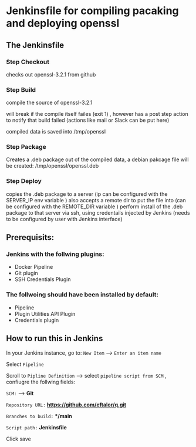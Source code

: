 # Jenkinsfile for compiling pacaking and deploying openssl

## The Jenkinsfile

### Step Checkout
checks out openssl-3.2.1 from github

### Step Build
compile the source of openssl-3.2.1

will break if the compile itself failes (exit 1) , however has a post step action to notify that build failed (actions like mail or Slack can be put here)

compiled data is saved into /tmp/openssl

### Step Package
Creates a .deb package out of the compiled data, a debian pakcage file will be created: /tmp/openssl/openssl.deb

### Step Deploy
copies the .deb package to a server (ip can be configured with the SERVER_IP env variable )
also accepts a remote dir to put the file into (can be configured with the REMOTE_DIR variable )
perform install of the .deb package to that server via ssh, using credentails injected by Jenkins (needs to be configured by user with Jenkins interface)


## Prerequisits:

### Jenkins with the follwing plugins:
 - Docker Pipeline
 - Git plugin
 - SSH Credentials Plugin

###  The follwoing should have been installed by default:
 - Pipeline
 - Plugin Utilities API Plugin
 - Credentials plugin


## How to run this in Jenkins

In your Jenkins instance, go to: `New Item` --> `Enter an item name`

Select `Pipeline`

Scroll to `Pipline Definition` --> select `pipeline script from SCM` , confiugre the follwing fields:

`SCM:` --> __Git__

`Repository URL:` __https://github.com/eftalor/q.git__

`Branches to build:` __*/main__

`Script path:` __Jenkinsfile__

Click save
